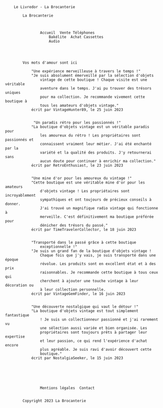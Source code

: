 
        Le Livredor - La Brocanterie

            La Brocanterie



                    Accueil  Vente Téléphones
                        Bakélite  Achat Cassettes
                        Audio




            Vos mots d'amour sont ici

                "Une expérience merveilleuse à travers le temps !"
                "Je suis absolument émerveillé par la sélection d'objets
                    vintage de cette boutique ! Chaque visite est une véritable
                    aventure dans le temps. J'ai pu trouver des trésors uniques
                    pour ma collection. Je recommande vivement cette boutique à
                    tous les amateurs d'objets vintage."
                écrit par VintageHunter89, le 25 juin 2023


                 "Un paradis rétro pour les passionnés !"
                "La boutique d'objets vintage est un véritable paradis pour
                    les amoureux du rétro ! Les propriétaires sont passionnés et
                    connaissent vraiment leur métier. J'ai été enchanté par la
                    variété et la qualité des produits. J'y retournerai sans
                    aucun doute pour continuer à enrichir ma collection."
                écrit par RetroEnthusiast, le 23 juin 2023


                "Une mine d'or pour les amoureux du vintage !"
                "Cette boutique est une véritable mine d'or pour les amateurs
                    d'objets vintage ! Les propriétaires sont incroyablement
                    sympathiques et ont toujours de précieux conseils à donner.
                    J'ai trouvé un magnifique radio vintage qui fonctionne à
                    merveille. C'est définitivement ma boutique préférée pour
                    dénicher des trésors du passé."
                écrit par TimeTravelerCollector, le 18 juin 2023


                "Transporté dans le passé grâce à cette boutique
                    exceptionnelle !"
                "Je suis un grand fan de la boutique d'objets vintage !
                    Chaque fois que j'y vais, je suis transporté dans une époque
                    révolue. Les produits sont en excellent état et à des prix
                    raisonnables. Je recommande cette boutique à tous ceux qui
                    cherchent à ajouter une touche vintage à leur décoration ou
                    à leur collection personnelle.
                écrit par VintageGemFinder, le 16 juin 2023


                "Une découverte nostalgique qui vaut le détour !"
                "La boutique d'objets vintage est tout simplement fantastique
                    ! Je suis un collectionneur passionné et j'ai rarement vu
                    une sélection aussi variée et bien organisée. Les
                    propriétaires sont toujours prêts à partager leur expertise
                    et leur passion, ce qui rend l'expérience d'achat encore
                    plus agréable. Je suis ravi d'avoir découvert cette
                    boutique."
                écrit par NostalgiaSeeker, le 15 juin 2023






                    Mentions légales  Contact


            Copyright 2023 La Brocanterie

